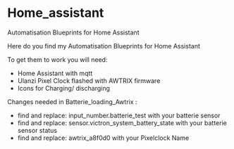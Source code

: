 # Home_assistant
Automatisation Blueprints for Home Assistant 

Here do you find my Automatisation Blueprints for Home Assistant

To get them to work you will need:
- Home Assistant with mqtt
- Ulanzi Pixel Clock flashed with AWTRIX firmware
- Icons for Charging/ discharging


Changes needed in Batterie_loading_Awtrix :

- find and replace: input_number.batterie_test with your batterie sensor
- find and replace: sensor.victron_system_battery_state with your batterie sensor status
- find and replace: awtrix_a8f0d0 with your Pixelclock Name
